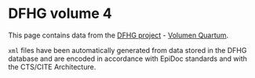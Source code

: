 # DFHG volume 4

This page contains data from the [DFHG project](http://www.dfhg-project.org/) - [Volumen Quartum](http://www.dfhg-project.org/DFHG/index.php?volume=Volumen%20quartum).

`xml` files have been automatically generated from data stored in the DFHG database and are encoded in accordance with EpiDoc standards and with the CTS/CITE Architecture.
